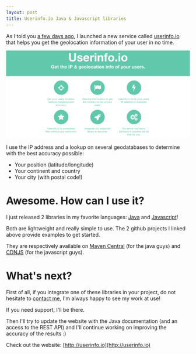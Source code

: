 ```yaml
---
layout: post
title: Userinfo.io Java & Javascript libraries
---
```


As I told you [a few days ago](http://vincent-durmont.com/2014/09/20/get-the-client-ip-address-and-location-with-javascript.html), I launched a new service called [userinfo.io](http://userinfo.io) that helps you get the geolocation information of your user in no time.

![Userinfo.io](/assets/img/userinfo-io-screenshot.png)

<!--more-->

I use the IP address and a lookup on several geodatabases to determine with the best accuracy possible:

* Your position (latitude/longitude)
* Your continent and country
* Your city (with postal code!)

# Awesome. How can I use it?

I just released 2 libraries in my favorite languages: [Java](https://github.com/vdurmont/userinfo-java) and [Javascript](https://github.com/vdurmont/userinfo-js)!

Both are lightweight and really simple to use. The 2 github projects I linked above provide examples to get started.

They are respectively available on [Maven Central](https://search.maven.org/#search%7Cga%7C1%7Cg%3A%22io.userinfo%22) (for the java guys) and [CDNJS](https://cdnjs.com/libraries/userinfo) (for the javascript guys).

# What's next?

First of all, if you integrate one of these libraries in your project, do not hesitate to [contact me](mailto:vdurmont@gmail.com?subject=userinfo.io), I'm always happy to see my work at use!

If you need support, I'll be there.

Then I'll try to update the website with the Java documentation (and an access to the REST API) and I'll continue working on improving the accuracy of the results :)

Check out the website: [http://userinfo.io](http://userinfo.io)
